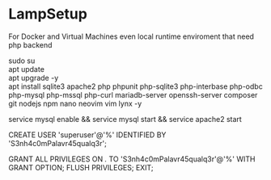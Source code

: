 # LampSetup
For Docker and Virtual Machines even local runtime enviroment that need php backend

  sudo su <br>
  apt update <br>
  apt upgrade -y <br>
  apt install sqlite3 apache2 php phpunit php-sqlite3 php-interbase php-odbc php-mysql php-mssql php-curl mariadb-server openssh-server composer git nodejs npm nano neovim vim lynx -y   
  
service mysql enable && service mysql start && service apache2 start
  
CREATE USER 'superuser'@'%' IDENTIFIED BY 'S3nh4c0mPalavr45qualq3r';

GRANT ALL PRIVILEGES ON *.* TO 'S3nh4c0mPalavr45qualq3r'@'%' WITH GRANT OPTION;
FLUSH PRIVILEGES;
EXIT;
